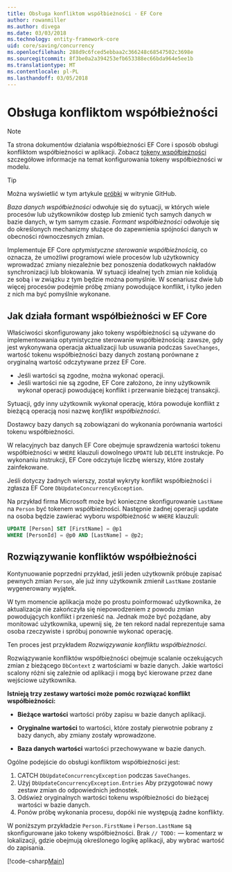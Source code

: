 ```yaml
---
title: Obsługa konfliktom współbieżności - EF Core
author: rowanmiller
ms.author: divega
ms.date: 03/03/2018
ms.technology: entity-framework-core
uid: core/saving/concurrency
ms.openlocfilehash: 288d9c6fced5ebbaa2c366248c68547502c3698e
ms.sourcegitcommit: 8f3be0a2a394253efb653388ec66bda964e5ee1b
ms.translationtype: MT
ms.contentlocale: pl-PL
ms.lasthandoff: 03/05/2018
---
```

# <a name="handling-concurrency-conflicts"></a>Obsługa konfliktom współbieżności

> [!NOTE]
> Ta strona dokumentów działania współbieżności EF Core i sposób obsługi konfliktom współbieżności w aplikacji. Zobacz [tokeny współbieżności](xref:core/modeling/concurrency) szczegółowe informacje na temat konfigurowania tokeny współbieżności w modelu.

> [!TIP]
> Można wyświetlić w tym artykule [próbki](https://github.com/aspnet/EntityFramework.Docs/tree/master/samples/core/Saving/Saving/Concurrency/) w witrynie GitHub.

_Baza danych współbieżności_ odwołuje się do sytuacji, w których wiele procesów lub użytkowników dostęp lub zmienić tych samych danych w bazie danych, w tym samym czasie. _Formant współbieżności_ odwołuje się do określonych mechanizmy służące do zapewnienia spójności danych w obecności równoczesnych zmian.

Implementuje EF Core _optymistyczne sterowanie współbieżnością_, co oznacza, że umożliwi programowi wiele procesów lub użytkownicy wprowadzać zmiany niezależnie bez ponoszenia dodatkowych nakładów synchronizacji lub blokowania. W sytuacji idealnej tych zmian nie kolidują ze sobą i w związku z tym będzie można pomyślnie. W scenariusz dwie lub więcej procesów podejmie próbę zmiany powodujące konflikt, i tylko jeden z nich ma być pomyślnie wykonane.

## <a name="how-concurrency-control-works-in-ef-core"></a>Jak działa formant współbieżności w EF Core

Właściwości skonfigurowany jako tokeny współbieżności są używane do implementowania optymistyczne sterowanie współbieżnością: zawsze, gdy jest wykonywana operacja aktualizacji lub usuwania podczas `SaveChanges`, wartość tokenu współbieżności bazy danych zostaną porównane z oryginalną wartość odczytywane przez EF Core.

- Jeśli wartości są zgodne, można wykonać operacji.
- Jeśli wartości nie są zgodne, EF Core założono, że inny użytkownik wykonał operacji powodującej konflikt i przerwanie bieżącej transakcji.

Sytuacji, gdy inny użytkownik wykonał operację, która powoduje konflikt z bieżącą operacją nosi nazwę _konflikt współbieżności_.

Dostawcy bazy danych są zobowiązani do wykonania porównania wartości tokenu współbieżności.

W relacyjnych baz danych EF Core obejmuje sprawdzenia wartości tokenu współbieżności w `WHERE` klauzuli dowolnego `UPDATE` lub `DELETE` instrukcje. Po wykonaniu instrukcji, EF Core odczytuje liczbę wierszy, które zostały zainfekowane.

Jeśli dotyczy żadnych wierszy, został wykryty konflikt współbieżności i zgłasza EF Core `DbUpdateConcurrencyException`.

Na przykład firma Microsoft może być konieczne skonfigurowanie `LastName` na `Person` być tokenem współbieżności. Następnie żadnej operacji update na osoba będzie zawierać wyboru współbieżność w `WHERE` klauzuli:

``` sql
UPDATE [Person] SET [FirstName] = @p1
WHERE [PersonId] = @p0 AND [LastName] = @p2;
```

## <a name="resolving-concurrency-conflicts"></a>Rozwiązywanie konfliktów współbieżności

Kontynuowanie poprzedni przykład, jeśli jeden użytkownik próbuje zapisać pewnych zmian `Person`, ale już inny użytkownik zmienił `LastName` zostanie wygenerowany wyjątek.

W tym momencie aplikacja może po prostu poinformować użytkownika, że aktualizacja nie zakończyła się niepowodzeniem z powodu zmian powodujących konflikt i przenieść na. Jednak może być pożądane, aby monitować użytkownika, upewnij się, że ten rekord nadal reprezentuje sama osoba rzeczywiste i spróbuj ponownie wykonać operację.

Ten proces jest przykładem _Rozwiązywanie konfliktu współbieżności_.

Rozwiązywanie konfliktów współbieżności obejmuje scalanie oczekujących zmian z bieżącego `DbContext` z wartościami w bazie danych. Jakie wartości scalony różni się zależnie od aplikacji i mogą być kierowane przez dane wejściowe użytkownika.

**Istnieją trzy zestawy wartości może pomóc rozwiązać konflikt współbieżności:**

* **Bieżące wartości** wartości próby zapisu w bazie danych aplikacji.

* **Oryginalne wartości** to wartości, które zostały pierwotnie pobrany z bazy danych, aby zmiany zostały wprowadzone.

* **Baza danych wartości** wartości przechowywane w bazie danych.

Ogólne podejście do obsługi konfliktom współbieżności jest:

1. CATCH `DbUpdateConcurrencyException` podczas `SaveChanges`.
2. Użyj `DbUpdateConcurrencyException.Entries` Aby przygotować nowy zestaw zmian do odpowiednich jednostek.
3. Odśwież oryginalnych wartości tokenu współbieżności do bieżącej wartości w bazie danych.
4. Ponów próbę wykonania procesu, dopóki nie występują żadne konflikty.

W poniższym przykładzie `Person.FirstName` i `Person.LastName` są skonfigurowane jako tokeny współbieżności. Brak `// TODO:` — komentarz w lokalizacji, gdzie obejmują określonego logikę aplikacji, aby wybrać wartość do zapisania.

[!code-csharp[Main](../../../samples/core/Saving/Saving/Concurrency/Sample.cs?name=ConcurrencyHandlingCode&highlight=34-35)]
